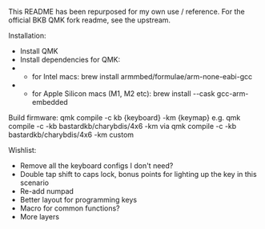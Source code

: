 This README has been repurposed for my own use / reference. For the official BKB QMK fork readme, see the upstream.

Installation:
- Install QMK
- Install dependencies for QMK:
- - for Intel macs: brew install armmbed/formulae/arm-none-eabi-gcc
- - for Apple Silicon macs (M1, M2 etc): brew install --cask gcc-arm-embedded

Build firmware:
qmk compile -c kb {keyboard} -km {keymap}
e.g.
qmk compile -c -kb bastardkb/charybdis/4x6 -km via
qmk compile -c -kb bastardkb/charybdis/4x6 -km custom


Wishlist:
- Remove all the keyboard configs I don't need?
- Double tap shift to caps lock, bonus points for lighting up the key in this scenario
- Re-add numpad
- Better layout for programming keys
- Macro for common functions?
- More layers